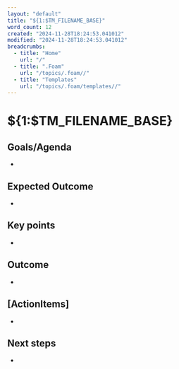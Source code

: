 ```yaml
---
layout: "default"
title: "${1:$TM_FILENAME_BASE}"
word_count: 12
created: "2024-11-28T18:24:53.041012"
modified: "2024-11-28T18:24:53.041012"
breadcrumbs:
  - title: "Home"
    url: "/"
  - title: ".Foam"
    url: "/topics/.foam//"
  - title: "Templates"
    url: "/topics/.foam/templates//"
---
```

# ${1:$TM_FILENAME_BASE}


## Goals/Agenda

- 

## Expected Outcome

- 

## Key points

- 

## Outcome

- 

## [ActionItems]

- 

## Next steps

-